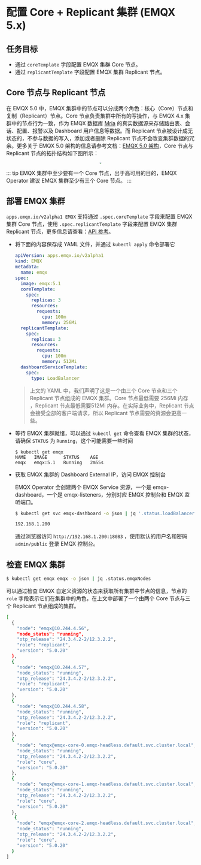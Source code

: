 # 配置 Core + Replicant 集群 (EMQX 5.x)

## 任务目标

- 通过 `coreTemplate` 字段配置 EMQX 集群 Core 节点。
- 通过 `replicantTemplate` 字段配置 EMQX 集群 Replicant 节点。

## Core 节点与 Replicant 节点

在 EMQX 5.0 中，EMQX 集群中的节点可以分成两个角色：核心（Core）节点和 复制（Replicant）节点。Core 节点负责集群中所有的写操作，与 EMQX 4.x 集群中的节点行为一致，作为 EMQX 数据库 [Mria](https://github.com/emqx/mria) 的真实数据源来存储路由表、会话、配置、报警以及 Dashboard 用户信息等数据。而 Replicant 节点被设计成无状态的，不参与数据的写入，添加或者删除 Replicant 节点不会改变集群数据的冗余。更多关于 EMQX 5.0 架构的信息请参考文档：[EMQX 5.0 架构](https://docs.emqx.com/zh/enterprise/v5.0/deploy/cluster/mria-introduction.html#mria-%E6%9E%B6%E6%9E%84%E4%BB%8B%E7%BB%8D)，Core 节点与 Replicant 节点的拓扑结构如下图所示：

  <div style="text-align:center">
  <img src="./assets/configure-core-replicant/mria-core-repliant.png" style="zoom:30%;" />
  </div>

::: tip
EMQX 集群中至少要有一个 Core 节点，出于高可用的目的，EMQX Operator 建议 EMQX 集群至少有三个 Core 节点。
:::

## 部署 EMQX 集群

`apps.emqx.io/v2alpha1 EMQX` 支持通过 `.spec.coreTemplate` 字段来配置 EMQX 集群 Core 节点，使用 `.spec.replicantTemplate` 字段来配置 EMQX 集群 Replicant 节点，更多信息请查看：[API 参考](../reference/v2alpha1-reference.md#emqxspec)。

+ 将下面的内容保存成 YAML 文件，并通过 `kubectl apply` 命令部署它

  ```yaml
  apiVersion: apps.emqx.io/v2alpha1
  kind: EMQX
  metadata:
    name: emqx
  spec:
    image: emqx:5.1
    coreTemplate:
      spec:
        replicas: 3
        resources:
          requests:
            cpu: 100m
            memory: 256Mi
    replicantTemplate:
      spec:
        replicas: 3
        resources:
          requests:
            cpu: 100m
            memory: 512Mi
    dashboardServiceTemplate:
      spec:
        type: LoadBalancer
  ```

  > 上文的 YAML 中，我们声明了这是一个由三个 Core 节点和三个 Replicant 节点组成的 EMQX 集群。Core 节点最低需要 256Mi 内存 ，Replicant 节点最低需要512Mi 内存。在实际业务中，Replicant 节点会接受全部的客户端请求，所以 Replicant 节点需要的资源会更高一些。

+ 等待 EMQX 集群就绪，可以通过 `kubectl get` 命令查看 EMQX 集群的状态，请确保 `STATUS` 为 `Running`，这个可能需要一些时间

  ```
  $ kubectl get emqx
  NAME   IMAGE      STATUS    AGE
  emqx   emqx:5.1   Running   2m55s
  ```

+ 获取 EMQX 集群的 Dashboard External IP，访问 EMQX 控制台

  EMQX Operator 会创建两个 EMQX Service 资源，一个是 emqx-dashboard，一个是 emqx-listeners，分别对应 EMQX 控制台和 EMQX 监听端口。

  ```bash
  $ kubectl get svc emqx-dashboard -o json | jq '.status.loadBalancer.ingress[0].ip'

  192.168.1.200
  ```

  通过浏览器访问 `http://192.168.1.200:18083` ，使用默认的用户名和密码 `admin/public` 登录 EMQX 控制台。

## 检查 EMQX 集群

  ```bash
  $ kubectl get emqx emqx -o json | jq .status.emqxNodes
  ```

  可以通过检查 EMQX 自定义资源的状态来获取所有集群中节点的信息，节点的 `role` 字段表示它们在集群中的角色，在上文中部署了一个由两个 Core 节点与三个 Replicant 节点组成的集群。

  ```bash
  [
    {
      "node": "emqx@10.244.4.56",
      "node_status": "running",
      "otp_release": "24.3.4.2-2/12.3.2.2",
      "role": "replicant",
      "version": "5.0.20"
    },
    {
      "node": "emqx@10.244.4.57",
      "node_status": "running",
      "otp_release": "24.3.4.2-2/12.3.2.2",
      "role": "replicant",
      "version": "5.0.20"
    },
    {
      "node": "emqx@10.244.4.58",
      "node_status": "running",
      "otp_release": "24.3.4.2-2/12.3.2.2",
      "role": "replicant",
      "version": "5.0.20"
    },
    {
      "node": "emqx@emqx-core-0.emqx-headless.default.svc.cluster.local",
      "node_status": "running",
      "otp_release": "24.3.4.2-2/12.3.2.2",
      "role": "core",
      "version": "5.0.20"
    },
    {
      "node": "emqx@emqx-core-1.emqx-headless.default.svc.cluster.local",
      "node_status": "running",
      "otp_release": "24.3.4.2-2/12.3.2.2",
      "role": "core",
      "version": "5.0.20"
    },
     {
      "node": "emqx@emqx-core-2.emqx-headless.default.svc.cluster.local",
      "node_status": "running",
      "otp_release": "24.3.4.2-2/12.3.2.2",
      "role": "core",
      "version": "5.0.20"
    }
  ]
  ```
